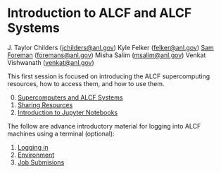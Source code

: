 
# Introduction to ALCF and ALCF Systems

J. Taylor Childers (jchilders@anl.gov)
Kyle Felker (felker@anl.gov)
[Sam Foreman](https://github.com/saforem2) (foremans@anl.gov)
Misha Salim (msalim@anl.gov)
Venkat Vishwanath (venkat@anl.gov)

This first session is focused on introducing the ALCF supercomputing resources, how to access them, and how to use them.

0. [Supercomputers and ALCF Systems](00_computeSystems.md)
1. [Sharing Resources](01_sharedResources.md)
2. [Introduction to Jupyter Notebooks](02_jupyterNotebooks.md)

The follow are advance introductory material for logging into ALCF machines using a terminal (optional):
1. [Logging in](10_howToLogin.md)
2. [Environment](11_howToSetupEnvironment.md)
3. [Job Submisions](12_jobQueuesSubmission.md)


